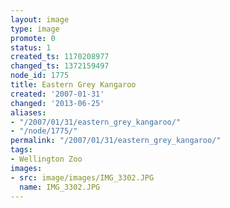 ```yaml
---
layout: image
type: image
promote: 0
status: 1
created_ts: 1170208977
changed_ts: 1372159497
node_id: 1775
title: Eastern Grey Kangaroo
created: '2007-01-31'
changed: '2013-06-25'
aliases:
- "/2007/01/31/eastern_grey_kangaroo/"
- "/node/1775/"
permalink: "/2007/01/31/eastern_grey_kangaroo/"
tags:
- Wellington Zoo
images:
- src: image/images/IMG_3302.JPG
  name: IMG_3302.JPG
---
```


